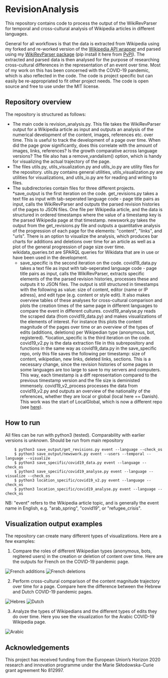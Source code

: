 # RevisionAnalysis

This repository contains code to process the output of the WikiRevParser for temporal and cross-cultural analysis of Wikipedia articles in different languages. 

General for all workflows is that the data is extracted from Wikipedia using my forked and re-worked version of the [Wikipedia API wrapper](https://github.com/ajoer/Wikipedia) and parsed using my [WikiRevParser package](https://github.com/ajoer/WikiRevParser) (pip install it here from [PyPI](https://pypi.org/project/wikirevparser/)). The extracted and parsed data is then analysed for the purpose of researching cross-cultural differences in the representation of an event over time. Most of my work on this has been concerned with the COVID-19 pandemic, which is also reflected in the code. The code is project specific but can easily be re-appropriated to fit other project needs. The code is open source and free to use under the MIT license.

## Repository overview
The repository is structured as follows:

* The main code is revision_analysis.py. This file takes the WikiRevParser output for a Wikipedia article as input and outputs an analysis of the numerical development of the content, images, references etc. over time. This is useful to track the development of a page over time. When did the page grow significantly, does this correlate with the amount of images, links, references? Is the growth comparative across language versions? The file also has a remove_vandalism() option, which is handy for visualizing the actual trajectory of the page.
* The files utils.py, utils_visualization.py and utils_io.py are utility files for the repository. utils.py contains general utilities, utils_visualization.py are utilities for visualizations, and utils_io.py are for reading and writing to files.
* The subdirectories contain files for three different projects.
	*save_output is the first iteration on the code. get_revisions.py takes a text file as input with tab-seperated language code - page title pairs as input, calls the WikiRevParser and outputs the parsed revision histories of the pages to JSON files. One file per Wikipedia article, and the data is structured in ordered timestamps where the value of a timestamp key is the parsed Wikipedia page at that timestamp. newswork.py takes the output from the get_revisions.py file and outputs a quantitative analysis of the progression of each page for the elements: "content", "links", and "urls". There is an option to visualize the analysis, which produces bar charts for additions and deletions over time for an article as well as a plot of the general progression of page size over time. wikidata_queries.txt are SPARQL queries for Wikidata that are in use or have been used in the development.
	* save_specific is the second iteration on the code. covid19_data.py takes a text file as input with tab-seperated language code - page title pairs as input, calls the WikiRevParser, extracts specific elements of the the parsed revision histories, processes these and outputs it to JSON files. The output is still structured in timestamps with the following as value: size of content, editor (name or IP adress), and edit type (e.g. content or style edit). It also makes overview tables of these analyses for cross-cultural comparison and plots the creation times of the same page in different languages to compare the event in different cultures. covid19_analyse.py reads the scraped data (from covid19_data.py) and makes visualizations of the elements of interest. For instance this plots the content magnitude of the pages over time or an overview of the types of edits (additions, deletions) per Wikipedian type (anonymous, bot, registered).
	*location_specific is the third iteration on the code. covid19_v2.py is the data extraction file in this subrepository and functions in the same way as covid19_data.py in the save_specific repo, only this file saves the following per timestamp: size of content, wikipedian, new links, deleted links, sections. This is a necessary change, since the revision histories of some pages in some languages are too large to save to my servers and computers. This way, each timestamp is a diff representation compared to the previous timestamp version and the file size is deministed immensely. covid19_v2_process processes the data from covid19_v2.py and outputs an overview of the nationality of the references, whether they are local or global (local here == Danish). This work was the start of LocalGlobal, which is now a different repo (see [here](https://github.com/ajoer/LocationBias)).

## How to run
All files can be run with python3 (tested). Comparability with earlier versions is unknown. Should be run from main repository

		$ python3 save_output/get_revisions.py event --language --check_os
		$ python3 save_output/newswork.py event --users --temporal --language --visualize
		$ python3 save_specific/covid19_data.py event --language --check_os
		$ python3 save_specific/covid19_analyse.py event --language --visualize --check_os
		$ python3 location_specific/covid19_v2.py event --language --check_os
		$ python3 location_specific/covid19_analyse.py event --language --check_os

NB: "event" refers to the Wikipedia article topic, and is generally the event name in English, e.g. "arab_spring", "covid19", or "refugee_crisis".

## Visualization output examples

The repository can create many different types of visualizations. Here are a few examples:
1. Compare the roles of different Wikipedian types (anonymous, bots, regitered users) in the creation or deletion of content over time. 
Here are the outputs for French on the COVID-19 pandemic page.

![French additions](/visualizations/covid19/additions_deletions/fr_additions.png)
![French deletions](/visualizations/covid19/additions_deletions/fr_deletions.png)

2. Perform cross-cultural comparison of the content magnitude trajectory over time for a page. 
Compare here the difference between the Hebrew and Dutch COVID-19 pandemic pages.

![Hebres](/visualizations/covid19/content_magnitude/continuous/he.png)
![Dutch](/visualizations/covid19/content_magnitude/decrease/nl.png)

3. Analyze the types of Wikipedians and the different types of edits they do over time. 
Here you see the visualization for the Arabic COVID-19 Wikipedia page.

![Arabic](/visualizations/covid19/wikipedian_edittypes/ar.png)

## Acknowledgements
This project has received funding from the European Union’s Horizon 2020 research and innovation programme under the Marie Skłodowska-Curie grant agreement No 812997.